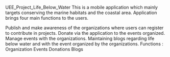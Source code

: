 UEE_Project_Life_Below_Water
This is a mobile application which mainly targets conserving the marine habitats and the coastal area. Application brings four main functions to the users.

Publish and make awareness of the organizations where users can register to contribute in projects.
Donate via the application to the events organized.
Manage events with the organizations.
Maintaining blogs regarding life below water and with the event organized by the organizations.
Functions :
Organization
Events
Donations
Blogs
